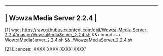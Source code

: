 ------------------
| Wowza Media Server 2.2.4 |
------------------

[1] wget https://raw.githubusercontent.com/cpjt/Wowza-Media-Server-2.2.4/master/WowzaMediaServer_2.2.4.sh && chmod a+x WowzaMediaServer_2.2.4.sh && ./WowzaMediaServer_2.2.4.sh

[2] Licences: 'XXXX-XXXX-XXXX-XXXX'
